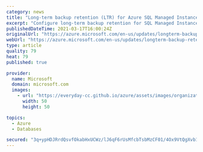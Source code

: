 ```yaml
---
category: news
title: "Long-term backup retention (LTR) for Azure SQL Managed Instance in public preview"
excerpt: "Configure long-term backup retention for SQL Managed Instance databases and retain database backups beyond the 35 days provided by Azure SQL Managed Instance automated backups, for up to 10 years. "
publishedDateTime: 2021-03-17T16:00:24Z
originalUrl: "https://azure.microsoft.com/en-us/updates/longterm-backup-retention-ltr-for-azure-sql-managed-instance-in-public-preview/"
webUrl: "https://azure.microsoft.com/en-us/updates/longterm-backup-retention-ltr-for-azure-sql-managed-instance-in-public-preview/"
type: article
quality: 79
heat: 79
published: true

provider:
  name: Microsoft
  domain: microsoft.com
  images:
    - url: "https://everyday-cc.github.io/azure/assets/images/organizations/microsoft.com-50x50.jpg"
      width: 50
      height: 50

topics:
  - Azure
  - Databases

secured: "3q+ypHDJRrdQsvfOkabHxUCWz/lJ6qF6rUsMfcbTsbMzCF01/4Ox9VtQgXvb1ZsYJIHzkt16JFDibqZ0e8dDwT/koe0jVazJZrbZqvK/k8TmzbC2yOL41y3f0lJjIurDu2ygkkOI6kmkJNuC4WNvbm9kxQKwTRr8YryN3vYJTCIbde7u0MF7s5QjI9Zb7y4r+el9TeoPL8BjQ1/gNWERfiKYKUtv0u2eoEka899FO/6n6GmnQEumGFOqaHEAqsg5Mzj6Hgh1kEmrCErTflTP7R8oJeJs1IjjsD0x/T2GBArJgas8bjgpHyAJZVLlI5Qhm65HrkaUagJemwwu/iLHjrRg4JGqOW+IJLbQlrozF3c=;MrO9i1ddElWauyXltGyPcw=="
---
```


